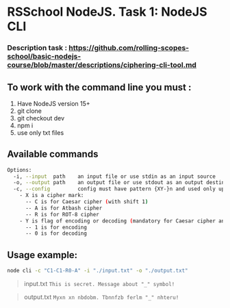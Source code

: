 # RSSchool NodeJS. Task 1: NodeJS CLI
### Description task : https://github.com/rolling-scopes-school/basic-nodejs-course/blob/master/descriptions/ciphering-cli-tool.md
## To work with the command line you must :
1. Have NodeJS version 15+
2. git clone
3. git checkout dev
4. npm i
5. use only txt files
## Available commands 

```bash
Options:
  -i, --input  path    an input file or use stdin as an input source
  -o, --output path    an output file or use stdout as an output destination
  -c, --config         config must have pattern {XY-}n and used only uppercase, where:
    - X is a cipher mark:
      -- C is for Caesar cipher (with shift 1)
      -- A is for Atbash cipher
      -- R is for ROT-8 cipher
    - Y is flag of encoding or decoding (mandatory for Caesar cipher and ROT-8 cipher and should not be passed Atbash cipher)
      -- 1 is for encoding
      -- 0 is for decoding
```
## Usage example:

```bash
node cli -c "C1-C1-R0-A" -i "./input.txt" -o "./output.txt"
```

> input.txt
> `This is secret. Message about "_" symbol!`

> output.txt
> `Myxn xn nbdobm. Tbnnfzb ferlm "_" nhteru!`
